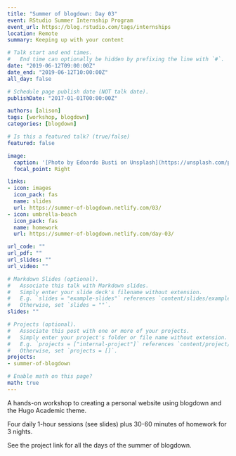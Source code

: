 ```yaml
---
title: "Summer of blogdown: Day 03"
event: RStudio Summer Internship Program
event_url: https://blog.rstudio.com/tags/internships
location: Remote
summary: Keeping up with your content

# Talk start and end times.
#   End time can optionally be hidden by prefixing the line with `#`.
date: "2019-06-12T09:00:00Z"
date_end: "2019-06-12T10:00:00Z"
all_day: false

# Schedule page publish date (NOT talk date).
publishDate: "2017-01-01T00:00:00Z"

authors: [alison]
tags: [workshop, blogdown]
categories: [blogdown]

# Is this a featured talk? (true/false)
featured: false

image:
  caption: '[Photo by Edoardo Busti on Unsplash](https://unsplash.com/photos/gEdPXT6BKcc)'
  focal_point: Right

links:
- icon: images
  icon_pack: fas
  name: slides
  url: https://summer-of-blogdown.netlify.com/03/
- icon: umbrella-beach
  icon_pack: fas
  name: homework
  url: https://summer-of-blogdown.netlify.com/day-03/

url_code: ""
url_pdf: ""
url_slides: ""
url_video: ""

# Markdown Slides (optional).
#   Associate this talk with Markdown slides.
#   Simply enter your slide deck's filename without extension.
#   E.g. `slides = "example-slides"` references `content/slides/example-slides.md`.
#   Otherwise, set `slides = ""`.
slides: ""

# Projects (optional).
#   Associate this post with one or more of your projects.
#   Simply enter your project's folder or file name without extension.
#   E.g. `projects = ["internal-project"]` references `content/project/deep-learning/index.md`.
#   Otherwise, set `projects = []`.
projects:
- summer-of-blogdown

# Enable math on this page?
math: true
---
```



A hands-on workshop to creating a personal website using blogdown and the Hugo Academic theme.

Four daily 1-hour sessions (see slides) plus 30-60 minutes of homework for 3 nights.

See the project link for all the days of the summer of blogdown.